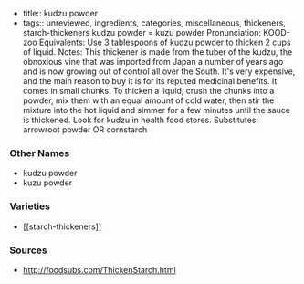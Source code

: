 - title:: kudzu powder
- tags:: unreviewed, ingredients, categories, miscellaneous, thickeners, starch-thickeners
kudzu powder = kuzu powder Pronunciation: KOOD-zoo Equivalents: Use 3 tablespoons of kudzu powder to thicken 2 cups of liquid. Notes: This thickener is made from the tuber of the kudzu, the obnoxious vine that was imported from Japan a number of years ago and is now growing out of control all over the South. It's very expensive, and the main reason to buy it is for its reputed medicinal benefits. It comes in small chunks. To thicken a liquid, crush the chunks into a powder, mix them with an equal amount of cold water, then stir the mixture into the hot liquid and simmer for a few minutes until the sauce is thickened. Look for kudzu in health food stores. Substitutes: arrowroot powder OR cornstarch

### Other Names

* kudzu powder
* kuzu powder

### Varieties

* [[starch-thickeners]]

### Sources
* http://foodsubs.com/ThickenStarch.html
